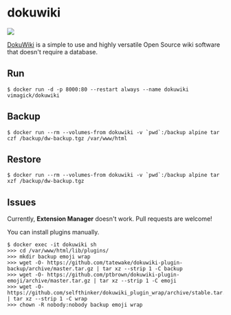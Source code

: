 dokuwiki
========

![](https://badge.imagelayers.io/vimagick/dokuwiki:latest.svg)

[DokuWiki][1] is a simple to use and highly versatile Open Source wiki software that doesn't require a database. 

## Run

```
$ docker run -d -p 8000:80 --restart always --name dokuwiki vimagick/dokuwiki
```

## Backup

```
$ docker run --rm --volumes-from dokuwiki -v `pwd`:/backup alpine tar czf /backup/dw-backup.tgz /var/www/html
```

## Restore

```
$ docker run --rm --volumes-from dokuwiki -v `pwd`:/backup alpine tar xzf /backup/dw-backup.tgz
```

## Issues

Currently, **Extension Manager** doesn't work. Pull requests are welcome!

You can install plugins manually.

```
$ docker exec -it dokuwiki sh
>>> cd /var/www/html/lib/plugins/
>>> mkdir backup emoji wrap
>>> wget -O- https://github.com/tatewake/dokuwiki-plugin-backup/archive/master.tar.gz | tar xz --strip 1 -C backup
>>> wget -O- https://github.com/ptbrown/dokuwiki-plugin-emoji/archive/master.tar.gz | tar xz --strip 1 -C emoji
>>> wget -O- https://github.com/selfthinker/dokuwiki_plugin_wrap/archive/stable.tar.gz | tar xz --strip 1 -C wrap
>>> chown -R nobody:nobody backup emoji wrap
```

[1]: https://www.dokuwiki.org/dokuwiki
